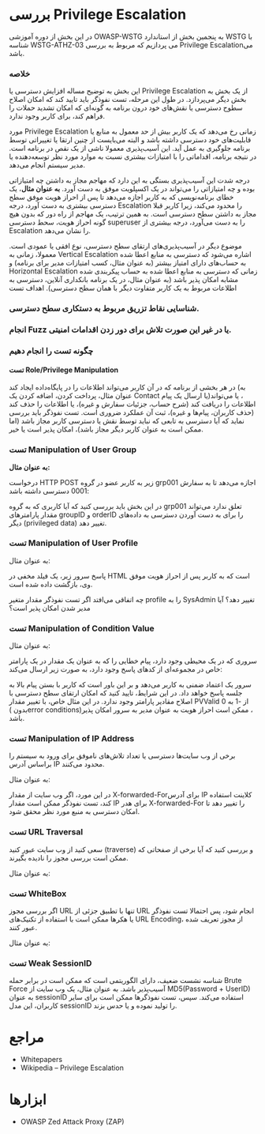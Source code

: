 # بررسی Privilege Escalation

در این بخش از دوره آموزشی OWASP-WSTG به پنجمین بخش از استاندارد WSTG با شناسه WSTG-ATHZ-03 می پردازیم که مربوط به بررسی Privilege Escalationمی باشد.

### خلاصه

این بخش به توضیح مساله افزایش دسترسی یا Privilege Escalation از یک بخش به بخش دیگر می‌پردازد. در طول این مرحله، تست نفوذگر باید تایید کند که امکان اصلاح سطوح دسترسی یا نقش‌های خود درون برنامه به گونه‌ای که امکان تشدید حملات را فراهم کند، برای کاربر وجود ندارد.

مورد Privilege Escalation زمانی رخ می‌دهد که یک کاربر بیش از حد معمول به منابع یا قابلیت‌های خود دسترسی داشته باشد و البته می‌بایست از چنین ارتقا یا تغییراتی توسط برنامه جلوگیری به عمل آید. این آسیب‌پذیری معمولا ناشی از یک نقص در برنامه است. در نتیجه برنامه، اقداماتی را با امتیازات بیشتری نسبت به موارد مورد نظر توسعه‌دهنده یا مدیر سیستم انجام می‌دهد.

درجه شدت این آسیب‌پذیری بستگی به این دارد که مهاجم مجاز به داشتن چه امتیازاتی بوده و چه امتیازاتی را می‌تواند در یک اکسپلویت موفق به دست آورد.
**به عنوان مثال**، یک خطای برنامه‌نویسی که به کاربر اجازه می‌دهد تا پس از احراز هویت موفق سطح دسترسی بیشتری به دست آورد، درجه Escalation را محدود می‌کند، زیرا کاربر قبلا مجاز به داشتن سطح دسترسی است. به همین ترتیب، یک مهاجم از راه دور که بدون هیچ گونه احراز هویت، سحط دسترسی superuser را به دست می‌آورد، درجه بیشتری از Escalation را نشان می‌دهد.

موضوع دیگر در آسیب‌پذیری‌های ارتقای سطح دسترسی، نوع افقی یا عمودی است. معمولا، زمانی به Vertical Escalation اشاره می‌شود که دسترسی به منابع اعطا شده به حساب‌های دارای امتیاز بیشتر (‏به عنوان مثال، کسب امتیازات مدیر برای برنامه)‏ و Horizontal Escalation زمانی که دسترسی به منابع اعطا شده به حساب پیکربندی شده مشابه امکان پذیر باشد (‏به عنوان مثال، در یک برنامه بانکداری آنلاین، دسترسی به اطلاعات مربوط به یک کاربر متفاوت دیگر با همان سطح دسترسی)‏.
اهداف تست

### شناسایی نقاط تزریق مربوط به دستکاری سطح دسترسی.

### انجام Fuzz یا در غیر این صورت تلاش برای دور زدن اقدامات امنیتی.
### چگونه تست را انجام دهیم
#### تست Role/Privilege Manipulation

در هر بخشی از برنامه که در آن کاربر می‌تواند اطلاعات را در پایگاه‌داده ایجاد کند (‏به عنوان مثال، پرداخت کردن، اضافه کردن یک Contact یا ارسال یک پیام)‏، یا می‌تواند اطلاعات را دریافت کند (‏شرح حساب، جزئیات سفارش و غیره)‏، یا اطلاعات را حذف کند (حذف ‏کاربران، پیام‌ها و غیره)‏، ثبت آن عملکرد ضروری است. تست نفوذگر باید بررسی نماید که آیا دسترسی به تابعی که نباید توسط نقش یا دسترسی کاربر مجاز باشد (‏اما ممکن است به عنوان کاربر دیگر مجاز باشد)‏، امکان پذیر است یا خیر.
### تست Manipulation of User Group

**به عنوان مثال:**

درخواست HTTP POST زیر به کاربر عضو در گروه grp001 اجازه می‌دهد تا به سفارش 0001 دسترسی داشته باشد:

در این بخش باید بررسی کنید که آیا کاربری که به گروه grp001 تعلق ندارد می‌تواند مقدار پارامترهای groupID و orderID را برای به دست آوردن دسترسی به داده‌های دیگر (privileged data) تغییر دهد.

### تست Manipulation of User Profile

به عنوان مثال:

پاسخ سرور زیر، یک فیلد مخفی در HTML است که به کاربر پس از احراز هویت موفق وی، بازگشت داده شده است.

چه اتفاقی می‌افتد اگر تست نفوذگر مقدار متغیر profile را به SysAdmin تغییر دهد؟ آیا مدیر شدن امکان پذیر است؟

### تست Manipulation of Condition Value

به عنوان مثال:

سروری که در یک محیطی وجود دارد، پیام خطایی را که به عنوان یک مقدار در یک پارامتر خاص در مجموعه‌ای از کدهای پاسخ وجود دارد، به صورت زیر ارسال می‌کند:

سرور یک اعتماد ضمنی به کاربر می‌دهد و بر این باور است که کاربر با بستن پیام بالا به جلسه پاسخ خواهد داد.
در این شرایط، تایید کنید که امکان ارتقای سطح دسترسی با اصلاح مقادیر پارامتر وجود ندارد. در این مثال خاص، با تغییر مقدار PVValid از -1 به 0 (بدون ‏error conditions)‏، ممکن است احراز هویت به عنوان مدیر به سرور امکان پذیر باشد.
### تست Manipulation of IP Address

برخی از وب سایت‌ها دسترسی یا تعداد تلاش‌های ناموفق برای ورود به سیستم را براساس آدرس IP محدود می‌کنند.

به عنوان مثال:

در این مورد، اگر وب سایت از مقدار X-forwarded-Forبرای آدرس IP کلاینت استفاده کند، تست نفوذگر ممکن است مقدار IP برای هدر X-forwarded-For را تغییر دهد تا امکان دسترسی به منبع مورد نظر محقق شود.

### تست URL Traversal

سعی کنید از وب سایت عبور کنید (traverse) و بررسی کنید که آیا برخی از صفحاتی که ممکن است بررسی مجوز را نادیده بگیرند.

به عنوان مثال:
### تست WhiteBox

اگر بررسی مجوز URL تنها با تطبیق جزئی از URL انجام شود، پس احتمالا تست نفوذگر یا هکرها ممکن است با استفاده از تکنیک‌های URL Encoding، از مجوز تعریف شده عبور کنند.

به عنوان مثال:
### تست Weak SessionID

شناسه نشست ضعیف، دارای الگوریتمی است که ممکن است در برابر حمله Brute Force آسیب‌پذیر باشد. به عنوان مثال، یک وب سایت از MD5(Password + UserID) به عنوان sessionID استفاده می‌کند. سپس، تست نفوذگرها ممکن است برای سایر کاربران، این مدل sessionID را تولید نموده و یا حدس بزند.

# مراجع

* Whitepapers
* Wikipedia – Privilege Escalation
# ابزارها

* OWASP Zed Attack Proxy (ZAP)
